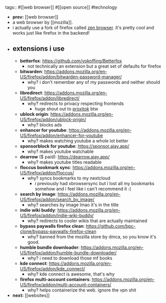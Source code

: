 tags:: #[[web browser]] #[[open source]] #technology

- **prev:** [[web browser]]
- a web browser by [[mozilla]].
- i actually use a fork of firefox called [zen browser](https://zen-browser.app/). it's pretty cool and works just like firefox in the backend!
- ## extensions i use
	- **betterfox**: https://github.com/yokoffing/Betterfox
		- not technically an extension but a great set of defaults for firefox
	- **bitwarden**: https://addons.mozilla.org/en-US/firefox/addon/bitwarden-password-manager/
		- why? i don't remember any of my passwords and neither should you
	- **libredirect**: https://addons.mozilla.org/en-US/firefox/addon/libredirect/
		- why? redirects to privacy respecting frontends
			- huge shout out to [proxitok](https://proxitok.pabloferreiro.es/) btw
	- **ublock origin**: https://addons.mozilla.org/en-US/firefox/addon/ublock-origin/
		- why? blocks ads
	- **enhancer for youtube**: https://addons.mozilla.org/en-US/firefox/addon/enhancer-for-youtube
		- why? makes watching youtube a whole lot better
	- **sponsorblock for youtube**: https://sponsor.ajay.app/
		- why? makes youtube watchable
	- **dearrow** ($ paid): https://dearrow.ajay.app/
		- why? makes youtube titles readable
	- **floccus bookmark sync**: https://addons.mozilla.org/en-US/firefox/addon/floccus/
		- why? syncs bookmarks to my nextcloud
			- i previously had xbrowsersync but i lost all my bookmarks somehow and i feel like i can't recommend it :(
	- **search by image**: https://addons.mozilla.org/en-US/firefox/addon/search_by_image/
		- why? searches by image lmao it's in the title
	- **indie wiki buddy**: https://addons.mozilla.org/en-US/firefox/addon/indie-wiki-buddy/
		- why? redirects to cooler wikis that are actually maintained
	- **bypass paywalls firefox clean**: https://github.com/bpc-clone/bypass-paywalls-firefox-clean
		- why? banned from the mozilla store by dmca, so you know it's good.
	- **humble bundle downloader**: https://addons.mozilla.org/en-US/firefox/addon/humble-bundle-downloader/
		- why? i need to download those mf books
	- **kde connect**: https://addons.mozilla.org/en-US/firefox/addon/kde_connect/
		- why? kde connect is awesome, that's why
	- **firefox multi-account containers**: https://addons.mozilla.org/en-US/firefox/addon/multi-account-containers/
		- why? helps containerize the web. ignore the vpn shit
- **next:** [[websites]]